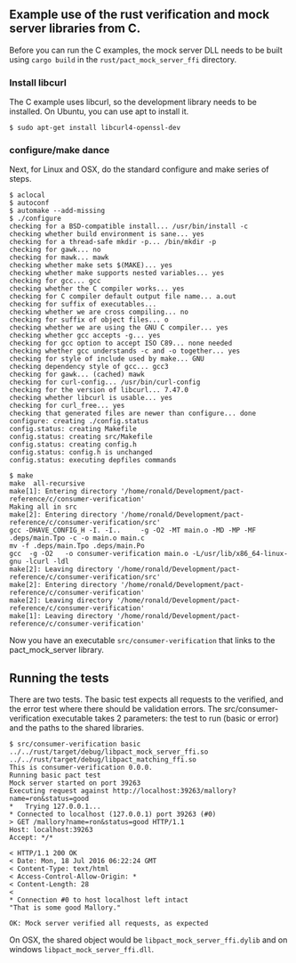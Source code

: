 ## Example use of the rust verification and mock server libraries from C.

Before you can run the C examples, the mock server DLL needs to be built using `cargo build`
in the `rust/pact_mock_server_ffi` directory.

### Install libcurl

The C example uses libcurl, so the development library needs to be installed. On Ubuntu, you can use apt to install it.

    $ sudo apt-get install libcurl4-openssl-dev

### configure/make dance

Next, for Linux and OSX, do the standard configure and make series of steps.

    $ aclocal
    $ autoconf
    $ automake --add-missing
    $ ./configure
    checking for a BSD-compatible install... /usr/bin/install -c
    checking whether build environment is sane... yes
    checking for a thread-safe mkdir -p... /bin/mkdir -p
    checking for gawk... no
    checking for mawk... mawk
    checking whether make sets $(MAKE)... yes
    checking whether make supports nested variables... yes
    checking for gcc... gcc
    checking whether the C compiler works... yes
    checking for C compiler default output file name... a.out
    checking for suffix of executables...
    checking whether we are cross compiling... no
    checking for suffix of object files... o
    checking whether we are using the GNU C compiler... yes
    checking whether gcc accepts -g... yes
    checking for gcc option to accept ISO C89... none needed
    checking whether gcc understands -c and -o together... yes
    checking for style of include used by make... GNU
    checking dependency style of gcc... gcc3
    checking for gawk... (cached) mawk
    checking for curl-config... /usr/bin/curl-config
    checking for the version of libcurl... 7.47.0
    checking whether libcurl is usable... yes
    checking for curl_free... yes
    checking that generated files are newer than configure... done
    configure: creating ./config.status
    config.status: creating Makefile
    config.status: creating src/Makefile
    config.status: creating config.h
    config.status: config.h is unchanged
    config.status: executing depfiles commands
    
    $ make
    make  all-recursive
    make[1]: Entering directory '/home/ronald/Development/pact-reference/c/consumer-verification'
    Making all in src
    make[2]: Entering directory '/home/ronald/Development/pact-reference/c/consumer-verification/src'
    gcc -DHAVE_CONFIG_H -I. -I..     -g -O2 -MT main.o -MD -MP -MF .deps/main.Tpo -c -o main.o main.c
    mv -f .deps/main.Tpo .deps/main.Po
    gcc  -g -O2   -o consumer-verification main.o -L/usr/lib/x86_64-linux-gnu -lcurl -ldl
    make[2]: Leaving directory '/home/ronald/Development/pact-reference/c/consumer-verification/src'
    make[2]: Entering directory '/home/ronald/Development/pact-reference/c/consumer-verification'
    make[2]: Leaving directory '/home/ronald/Development/pact-reference/c/consumer-verification'
    make[1]: Leaving directory '/home/ronald/Development/pact-reference/c/consumer-verification'

Now you have an executable `src/consumer-verification` that links to the pact_mock_server library.

## Running the tests

There are two tests. The basic test expects all requests to the verified, and the error test where there should be
validation errors. The src/consumer-verification executable takes 2 parameters: the test to run (basic or error) and the
paths to the shared libraries.

    $ src/consumer-verification basic ../../rust/target/debug/libpact_mock_server_ffi.so ../../rust/target/debug/libpact_matching_ffi.so
    This is consumer-verification 0.0.0.
    Running basic pact test
    Mock server started on port 39263
    Executing request against http://localhost:39263/mallory?name=ron&status=good
    *   Trying 127.0.0.1...
    * Connected to localhost (127.0.0.1) port 39263 (#0)
    > GET /mallory?name=ron&status=good HTTP/1.1
    Host: localhost:39263
    Accept: */*

    < HTTP/1.1 200 OK
    < Date: Mon, 18 Jul 2016 06:22:24 GMT
    < Content-Type: text/html
    < Access-Control-Allow-Origin: *
    < Content-Length: 28
    <
    * Connection #0 to host localhost left intact
    "That is some good Mallory."

    OK: Mock server verified all requests, as expected

On OSX, the shared object would be `libpact_mock_server_ffi.dylib` and on windows `libpact_mock_server_ffi.dll`.
